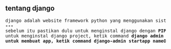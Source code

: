 ## **tentang django**

<pre>
django adalah website framework python yang menggunakan sistem MVP.
<b>---</b>
sebelum itu pastikan dulu untuk menginstal django dengan <b>PIP command</b>. 
untuk menginstal django project, ketik command <b>django admin startproject nameOfProject<b/>
untuk membuat app, ketik command <b>django-admin startapp nameOfProject</b>, setelah itu maka harus menjalankan manage.py dengan command <b>python manage.py startapp </b>. 


</pre>
